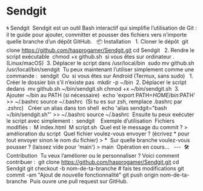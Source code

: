 # Sendgit
‎🌀 Sendgit
‎
‎Sendgit est un outil Bash interactif qui simplifie l’utilisation de Git : il te guide pour ajouter, committer et pousser des fichiers vers n’importe quelle branche d’un dépôt GitHub.
‎
‎ 📦 Installation
‎
‎ 1. Cloner le dépôt
‎
‎git clone https://github.com/hasprogamer/Sendgit.git
‎cd Sendgit
‎
‎ 2. Rendre le script exécutable
‎
‎chmod +x github.sh
‎
‎si vous êtes sur ordinateur .(Linux/macOS)
‎
‎3. Déplacer le script dans /usr/local/bin
‎
‎sudo mv github.sh /usr/local/bin/sendgit
‎
‎Tu peux maintenant l’utiliser simplement comme une commande :
‎
‎sendgit
‎
‎Ou
‎ si vous êtes sur Android (Termux, sans sudo)
‎
‎ 1. Créer le dossier bin s’il n’existe pas
‎
‎mkdir -p ~/bin
‎
‎2. Déplacer le script dedans
‎
‎mv github.sh ~/bin/sendgit.sh
‎chmod +x ~/bin/sendgit.sh
‎
‎3. Ajouter ~/bin au PATH (si nécessaire)
‎
‎echo 'export PATH=$HOME/bin:$PATH' >> ~/.bashrc
‎source ~/.bashrc
‎
‎(Si tu es sur zsh, remplace .bashrc par .zshrc)
‎
‎
‎Créer un alias dans ton shell
‎
‎echo 'alias sendgit="bash ~/bin/sendgit.sh"' >> ~/.bashrc
‎source ~/.bashrc
‎
‎Ensuite tu peux exécuter le script avec simplement :
‎
‎sendgit
‎
‎
‎ Exemple d’utilisation
‎
‎Fichiers modifiés :
‎ M index.html
‎ M script.sh
‎
‎Quel est le message du commit ?
‎> amélioration du script
‎
‎Quel fichier voulez-vous envoyer ? (écrivez * pour tout envoyer sinon le nom du fichier)
‎> *
‎
‎Sur quelle branche voulez-vous pousser ? (laissez vide pour 'main')
‎> main
‎
‎Opération en cours...
‎
‎
‎---
‎
‎🛠️ Contribution
‎
‎Tu veux l’améliorer ou le personnaliser ?
‎Voici comment contribuer :
‎
‎git clone https://github.com/hasprogamer/Sendgit.git
‎cd Sendgit
‎git checkout -b nom-de-ta-branche
‎# fais tes modifications
‎git commit -am "Ajout de nouvelle fonctionnalité"
‎git push origin nom-de-ta-branche
‎
‎Puis ouvre une pull request sur GitHub.
